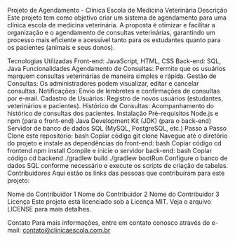 Projeto de Agendamento - Clínica Escola de Medicina Veterinária
Descrição
Este projeto tem como objetivo criar um sistema de agendamento para uma clínica escola de medicina veterinária. A proposta é otimizar e facilitar a organização e o agendamento de consultas veterinárias, garantindo um processo mais eficiente e acessível tanto para os estudantes quanto para os pacientes (animais e seus donos).

Tecnologias Utilizadas
Front-end: JavaScript, HTML, CSS
Back-end: SQL, Java
Funcionalidades
Agendamento de Consultas: Permite que os usuários marquem consultas veterinárias de maneira simples e rápida.
Gestão de Consultas: Os administradores podem visualizar, editar e cancelar consultas.
Notificações: Envio de lembretes e confirmações de consultas por e-mail.
Cadastro de Usuários: Registro de novos usuários (estudantes, veterinários e pacientes).
Histórico de Consultas: Acompanhamento do histórico de consultas dos pacientes.
Instalação
Pré-requisitos
Node.js e npm (para o front-end)
Java Development Kit (JDK) (para o back-end)
Servidor de banco de dados SQL (MySQL, PostgreSQL, etc.)
Passo a Passo
Clone este repositório:
bash
Copiar código
git clone <URL-do-repositorio>
Navegue até o diretório do projeto e instale as dependências do front-end:
bash
Copiar código
cd frontend
npm install
Compile e inicie o servidor back-end:
bash
Copiar código
cd backend
./gradlew build
./gradlew bootRun
Configure o banco de dados SQL conforme necessário e execute os scripts de criação de tabelas.
Contribuidores
Aqui estão os links das pessoas que contribuíram para este projeto:

Nome do Contribuidor 1
Nome do Contribuidor 2
Nome do Contribuidor 3
Licença
Este projeto está licenciado sob a Licença MIT. Veja o arquivo LICENSE para mais detalhes.

Contato
Para mais informações, entre em contato conosco através do e-mail: contato@clinicaescola.com.br
